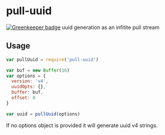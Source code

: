 # pull-uuid

[![Greenkeeper badge](https://badges.greenkeeper.io/santiagogil/pull-uuid.svg)](https://greenkeeper.io/)
uuid generation as an infitite pull stream

## Usage

```js
var pullUuid = require('pull-uuid')

var buf = new Buffer(16)
var options = {
  version: 'v4',
  uuidOpts: {},
  buffer: buf,
  offset: 0
}

var uuid = pullUuid(options)
```
If no options object is provided it will generate uuid v4 strings.


  

